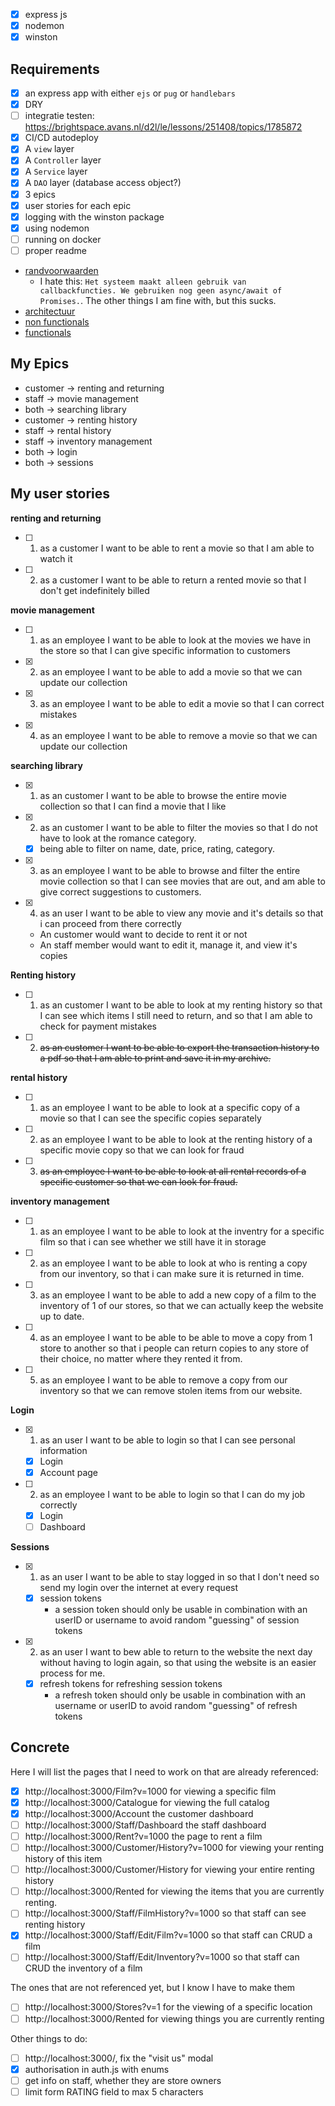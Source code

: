 
- [x] express js
- [x] nodemon
- [x] winston

## Requirements

- [x] an express app with either `ejs` or `pug` or `handlebars`
- [x] DRY
- [ ] integratie testen: https://brightspace.avans.nl/d2l/le/lessons/251408/topics/1785872
- [x] CI/CD autodeploy
- [x] A `view` layer
- [x] A `Controller` layer
- [x] A `Service` layer
- [x] A `DAO` layer (database access object?)
- [x] 3 epics
- [x] user stories for each epic
- [x] logging with the winston package
- [x] using nodemon
- [ ] running on docker
- [ ] proper readme

- [randvoorwaarden](https://brightspace.avans.nl/d2l/le/lessons/251408/topics/1770191)
    - I hate this: `Het systeem maakt alleen gebruik van callbackfuncties. We gebruiken nog geen async/await of Promises.`. The other things I am fine with, but this sucks.
- [architectuur](https://brightspace.avans.nl/d2l/le/lessons/251408/topics/1773535)
- [non functionals](https://brightspace.avans.nl/d2l/le/lessons/251408/topics/1731970)
- [functionals](https://brightspace.avans.nl/d2l/le/lessons/251408/topics/1758763)

## My Epics

- customer -> renting and returning
- staff -> movie management
- both -> searching library
- customer -> renting history
- staff -> rental history
- staff -> inventory management
- both -> login
- both -> sessions

## My user stories

**renting and returning**

* [ ] 1. as a customer I want to be able to rent a movie so that I am able to watch it
* [ ] 2. as a customer I want to be able to return a rented movie so that I don't get indefinitely billed

**movie management**

* [ ] 1. as an employee I want to be able to look at the movies we have in the store so that I can give specific information to customers
* [x] 2. as an employee I want to be able to add a movie so that we can update our collection
* [x] 3. as an employee I want to be able to edit a movie so that I can correct mistakes
* [x] 4. as an employee I want to be able to remove a movie so that we can update our collection

**searching library**

* [x] 1. as an customer I want to be able to browse the entire movie collection so that I can find a movie that I like
* [x] 2. as an customer I want to be able to filter the movies so that I do not have to look at the romance category.
	* [x] being able to filter on name, date, price, rating, category.
* [x] 3. as an employee I want to be able to browse and filter the entire movie collection so that I can see movies that are out, and am able to give correct suggestions to customers.
* [x] 4. as an user I want to be able to view any movie and it's details so that i can proceed from there correctly
    * An customer would want to decide to rent it or not
    * An staff member would want to edit it, manage it, and view it's copies

**Renting history**

* [ ] 1. as an customer I want to be able to look at my renting history so that I can see which items I still need to return, and so that I am able to check for payment mistakes
* [ ] 2. ~~as an customer I want to be able to export the transaction history to a pdf so that I am able to print and save it in my archive.~~

**rental history**

* [ ] 1. as an employee I want to be able to look at a specific copy of a movie so that I can see the specific copies separately
* [ ] 2. as an employee I want to be able to look at the renting history of a specific movie copy so that we can look for fraud
* [ ] 3. ~~as an employee I want to be able to look at all rental records of a specific customer so that we can look for fraud.~~

**inventory management**

* [ ] 1. as an employee I want to be able to look at the inventry for a specific film so that i can see whether we still have it in storage
* [ ] 2. as an employee I want to be able to look at who is renting a copy from our inventory, so that i can make sure it is returned in time.
* [ ] 3. as an employee I want to be able to add a new copy of a film to the inventory of 1 of our stores, so that we can actually keep the website up to date.
* [ ] 4. as an employee I want to be able to be able to move a copy from 1 store to another so that i people can return copies to any store of their choice, no matter where they rented it from.
* [ ] 5. as an employee I want to be able to remove a copy from our inventory so that we can remove stolen items from our website.

**Login**

* [x] 1. as an user I want to be able to login so that I can see personal information
    * [x] Login
    * [x] Account page
* [ ] 2. as an employee I want to be able to login so that I can do my job correctly
    * [x] Login
    * [ ] Dashboard

**Sessions**

* [x] 1. as an user I want to be able to stay logged in so that I don't need so send my login over the internet at every request
	* [x] session tokens
        - a session token should only be usable in combination with an userID or username to avoid random "guessing" of session tokens
* [x] 2. as an user I want to bew able to return to the website the next day without having to login again, so that using the website is an easier process for me.
	* [x] refresh tokens for refreshing session tokens
        - a refresh token should only be usable in combination with an username or userID to avoid random "guessing" of refresh tokens

## Concrete

Here I will list the pages that I need to work on that are already referenced:

- [x] http://localhost:3000/Film?v=1000 for viewing a specific film
- [x] http://localhost:3000/Catalogue for viewing the full catalog
- [x] http://localhost:3000/Account the customer dashboard
- [ ] http://localhost:3000/Staff/Dashboard the staff dashboard
- [ ] http://localhost:3000/Rent?v=1000 the page to rent a film
- [ ] http://localhost:3000/Customer/History?v=1000 for viewing your renting history of this item
- [ ] http://localhost:3000/Customer/History for viewing your entire renting history
- [ ] http://localhost:3000/Rented for viewing the items that you are currently renting.
- [ ] http://localhost:3000/Staff/FilmHistory?v=1000 so that staff can see renting history
- [x] http://localhost:3000/Staff/Edit/Film?v=1000 so that staff can CRUD a film
- [ ] http://localhost:3000/Staff/Edit/Inventory?v=1000 so that staff can CRUD the inventory of a film

The ones that are not referenced yet, but I know I have to make them

- [ ] http://localhost:3000/Stores?v=1 for the viewing of a specific location
- [ ] http://localhost:3000/Rented for viewing things you are currently renting

Other things to do:

- [ ] http://localhost:3000/, fix the "visit us" modal
- [x] authorisation in auth.js with enums
- [ ] get info on staff, whether they are store owners
- [ ] limit form RATING field to max 5 characters